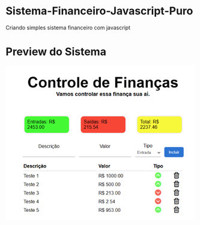 # Sistema-Financeiro-Javascript-Puro
Criando simples sistema financeiro com javascript

# Preview do Sistema

<img src="https://github.com/PhLype/Sistema-Financeiro-Javascript-Puro/blob/main/images/demonstra%C3%A7%C3%A3o.png" >
